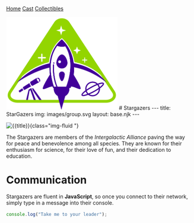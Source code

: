 [Home](README.md) [Cast](cast.md) [Collectibles](Collectibles.md)

<img src="images/logo_stargazers_bug.svg" alt="Stargazers Logo" width="300px">
# Stargazers
---
title: StarGazers
img: images/group.svg
layout: base.njk
---

![{{title}}]({{img}}){class="img-fluid "}

The Stargazers are members of the _Intergalactic Alliance_ paving the way for peace and benevolence among all species. They are known for their enthusiasm for science, for their love of fun, and their dedication to education.

# Communication

Stargazers are fluent in **JavaScript**, so once you connect to their network, simply type in a message into their console.

```js
console.log("Take me to your leader");
```
